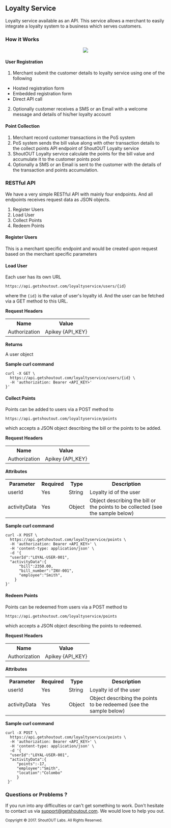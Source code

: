 ## Loyalty Service

Loyalty service available as an API. This service allows a merchant to easily integrate a loyalty system to a business which serves customers.

### <a id="#rH"></a>How it Works

<div style="text-align:center"><img src ="http://developers.getshoutout.com/images/Loyalty_Service_Overview.png" /></div>

#### User Registration

 1. Merchant submit the customer details to loyalty service using one of the following
 - Hosted registration form
 - Embedded registration form
 - Direct API call
 2. Optionally customer receives a SMS or an Email with a welcome message and details of his/her loyalty account

#### Point Collection

1. Merchant record customer transactions in the PoS system
2. PoS system sends the bill value along with other transaction details to the collect points API endpoint of ShoutOUT Loyalty service
3. ShoutOUT Loyalty service calculate the points for the bill value and accumulate it to the customer points pool
4. Optionally a SMS or an Email is sent to the customer with the details of the transaction and points accumulation.

### <a id="#rA"></a>RESTful API

We have a very simple RESTful API with mainly four endpoints. And all endpoints receives request data as JSON objects.

 1. Register Users
 2. Load User
 3. Collect Points
 4. Redeem Points

#### <a id="#1"></a>Register Users

This is a merchant specific endpoint and would be created upon request based on the merchant specific parameters

#### <a id="#2"></a>Load User

Each user has its own URL
```
https://api.getshoutout.com/loyaltyservice/users/{id}
```

where the `{id}` is the value of user's loyalty id. And the user can be fetched via a GET method to this URL.

**Request Headers**

<table>
<tr>
<th>Name</th>
<th>Value</th>
</tr>
<tr>
<td>Authorization</td>
<td>Apikey {API_KEY}</td>
</tr>
</table>

**Returns**

A user object

**Sample curl command**

```curl
curl -X GET \
  https://api.getshoutout.com/loyaltyservice/users/{id} \
  -H 'authorization: Bearer <API_KEY>'
}'
```

#### <a id="#3"></a>Collect Points

Points can be added to users via a POST method to
```
https://api.getshoutout.com/loyaltyservice/points
```
which accepts a JSON object describing the bill or the points to be added.

**Request Headers**

<table>
<tr>
<th>Name</th>
<th>Value</th>
</tr>
<tr>
<td>Authorization</td>
<td>Apikey {API_KEY}</td>
</tr>
</table>

**Attributes**

<table>
<tr>
<th>Parameter</th>
<th>Required</th>
<th>Type</th>
<th>Description</th>
</tr>
<tr>
<td>userId</td>
<td>Yes</td>
<td>String</td>
<td>Loyalty id of the user</td>
</tr>
<tr>
<td>activityData</td>
<td>Yes</td>
<td>Object</td>
<td>Object describing the bill or the points to be collected (see the sample below)</td>
</tr>
</table>

**Sample curl command**

```curl
curl -X POST \
  https://api.getshoutout.com/loyaltyservice/points \
  -H 'authorization: Bearer <API_KEY>' \
  -H 'content-type: application/json' \
  -d '{
  "userId":"LOYAL-USER-001",
  "activityData":{
	  "bill":2350.00,
	  "bill_number":"INV-001",
	  "employee":"Smith",
	}
}'
```

#### <a id="#4"></a>Redeem Points

Points can be redeemed from users via a POST method to
```
https://api.getshoutout.com/loyaltyservice/points
```
which accepts a JSON object describing the points to redeemed.

**Request Headers**

<table>
<tr>
<th>Name</th>
<th>Value</th>
</tr>
<tr>
<td>Authorization</td>
<td>Apikey {API_KEY}</td>
</tr>
</table>

**Attributes**

<table>
<tr>
<th>Parameter</th>
<th>Required</th>
<th>Type</th>
<th>Description</th>
</tr>
<tr>
<td>userId</td>
<td>Yes</td>
<td>String</td>
<td>Loyalty id of the user</td>
</tr>
<tr>
<td>activityData</td>
<td>Yes</td>
<td>Object</td>
<td>Object describing the points to be redeemed (see the sample below)</td>
</tr>
</table>

**Sample curl command**

```curl
curl -X POST \
  https://api.getshoutout.com/loyaltyservice/points \
  -H 'authorization: Bearer <API_KEY>' \
  -H 'content-type: application/json' \
  -d '{
  "userId":"LOYAL-USER-001",
  "activityData":{
	 "points":-17,
	 "employee":"Smith",
	 "location":"Colombo"
	 }
 }'
```

### Questions or Problems ?

If you run into any difficulties or can't get something to work. Don't hesitate to contact us via <support@getshoutout.com>. We would love to help you out.

<small>Copyright © 2017. ShoutOUT Labs. All Rights Reserved.</small>